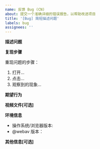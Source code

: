 ```yaml
---
name: 反馈 Bug (CN)
about: 提交一个准确详细的错误报告，以帮助改进项目
title: '[Bug] 简短描述问题'
labels: bug
assignees: ''
---
```


<!-- 请至少阅读一遍 https://github.com/bilibili/WebAV/issues/60 -->

**描述问题**

<!-- 清晰简洁地描述问题是什么。 -->

**复现步骤**

<!-- 推荐基于官方 DEMO 复现问题，或基于 DEMO 创建 stackblitz 项目 -->

重现问题的步骤：

1. 打开...
2. 点击...
3. 观察到的现象...

**期望行为**

<!-- 清晰简洁地描述期望发生的事情。 -->

**视频文件[可选]**

<!-- 如果特殊文件才能触发问题，请提供相关文件。 -->

**环境信息**

- 操作系统/浏览器版本:
- @webav 版本：

**其他信息[可选]**

<!-- 认为我们还需要了解的其他信息。 -->
